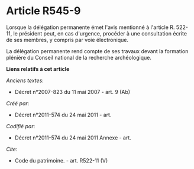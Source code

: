 # Article R545-9

Lorsque la délégation permanente émet l'avis mentionné à l'article R. 522-11, le président peut, en cas d'urgence, procéder à
une consultation écrite de ses membres, y compris par voie électronique. 

La délégation permanente rend compte de ses travaux devant la formation plénière du Conseil national de la recherche
archéologique.

**Liens relatifs à cet article**

_Anciens textes_:

  - Décret n°2007-823 du 11 mai 2007 - art. 9 (Ab)

_Créé par_:

  - Décret n°2011-574 du 24 mai 2011  - art.

_Codifié par_:

  - Décret n°2011-574 du 24 mai 2011 Annexe - art.

_Cite_:

  - Code du patrimoine. - art. R522-11 (V)
